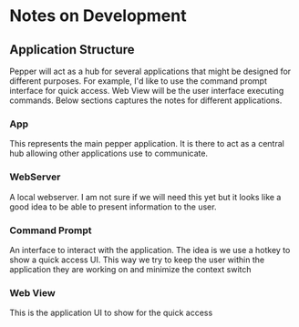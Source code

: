 # Notes on Development

## Application Structure 

Pepper will act as a hub for several applications  that might be designed for different purposes. For example, I'd like to use the command prompt interface for quick access. Web View will be the user interface executing commands. Below sections captures the notes for different applications.

### App
This represents the main pepper application. It is there to act as a central hub allowing other applications use to communicate.

### WebServer
A local webserver. I am not sure if we will need this yet but it looks like a good idea to be able to present information to the user.

### Command Prompt
An interface to interact with the application. The idea is we use a hotkey to show a quick access UI. This way we try to keep the user within the application they are working on and minimize the context switch 

### Web View
This is the application UI to show for the quick access